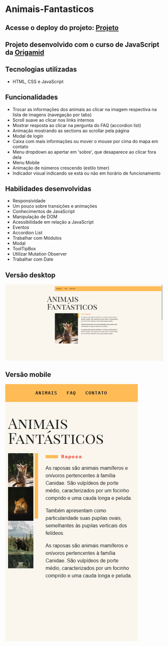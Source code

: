 # Animais-Fantasticos

## Acesse o deploy do projeto: [Projeto](https://animais-fantasticos-victor.vercel.app/)

## Projeto desenvolvido com o curso de JavaScript da [Origamid](https://www.origamid.com/)

## Tecnologias utilizadas
- HTML, CSS e JavaScript

## Funcionalidades
- Trocar as informações dos animais ao clicar na imagem respectiva na lista de imagens (navegação por tabs)
- Scroll suave ao clicar nos links internos
- Mostrar resposta ao clicar na pergunta do FAQ (accordion list)
- Animação mostrando as sections ao scrollar pela página
- Modal de login
- Caixa com mais informações ou mover o mouse por cima do mapa em contato
- Menu dropdown ao apertar em 'sobre', que desaparece ao clicar fora dela
- Menu Mobile
- Animação de números crescendo (estilo timer)
- Indicador visual indicando se está ou não em horário de funcionamento

## Habilidades desenvolvidas
- Responsividade 
- Um pouco sobre transições e animações
- Conhecimentos de JavaScript
- Manipulação de DOM
- Acessibilidade em relação a JavaScript
- Eventos
- Accordion List
- Trabalhar com Módulos
- Modal
- ToolTipBox
- Utilizar Mutation Observer
- Trabalhar com Date

## Versão desktop
![Foto projeto](./projeto-desktop.png)

## Versão mobile
![Foto projeto](./projeto-mobile.png)

